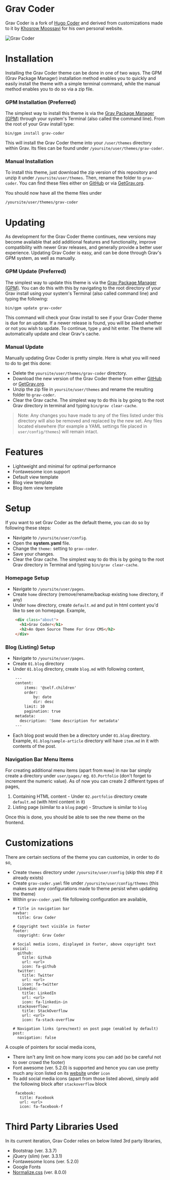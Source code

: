 # Grav Coder

Grav Coder is a fork of [Hugo Coder](https://github.com/luizdepra/hugo-coder) and derived from customizations made to it by [Khosrow Moossavi](https://github.com/khos2ow) for his own personal website.

![Grav Coder](assets/screenshot.png)

# Installation

Installing the Grav Coder theme can be done in one of two ways. The GPM (Grav Package Manager) installation method enables you to quickly and easily install the theme with a simple terminal command, while the manual method enables you to do so via a zip file.

### GPM Installation (Preferred)

The simplest way to install this theme is via the [Grav Package Manager (GPM)](http://learn.getgrav.org/advanced/grav-gpm) through your system's Terminal (also called the command line). From the root of your Grav install type:

    bin/gpm install grav-coder

This will install the Grav Coder theme into your `/user/themes` directory within Grav. Its files can be found under `/yoursite/user/themes/grav-coder`.

### Manual Installation

To install this theme, just download the zip version of this repository and unzip it under `/yoursite/user/themes`. Then, rename the folder to `grav-coder`. You can find these files either on [GitHub](https://github.com/ParitoshBh/grav-coder) or via [GetGrav.org](http://getgrav.org/downloads/themes).

You should now have all the theme files under

    /yoursite/user/themes/grav-coder

# Updating

As development for the Grav Coder theme continues, new versions may become available that add additional features and functionality, improve compatibility with newer Grav releases, and generally provide a better user experience. Updating Grav Coder is easy, and can be done through Grav's GPM system, as well as manually.

### GPM Update (Preferred)

The simplest way to update this theme is via the [Grav Package Manager (GPM)](http://learn.getgrav.org/advanced/grav-gpm). You can do this with this by navigating to the root directory of your Grav install using your system's Terminal (also called command line) and typing the following:

    bin/gpm update grav-coder

This command will check your Grav install to see if your Grav Coder theme is due for an update. If a newer release is found, you will be asked whether or not you wish to update. To continue, type `y` and hit enter. The theme will automatically update and clear Grav's cache.

### Manual Update

Manually updating Grav Coder is pretty simple. Here is what you will need to do to get this done:

* Delete the `yoursite/user/themes/grav-coder` directory.
* Download the new version of the Grav Coder theme from either [GitHub](https://github.com/ParitoshBh/grav-coder) or [GetGrav.org](http://getgrav.org/downloads/themes#extras).
* Unzip the zip file in `yoursite/user/themes` and rename the resulting folder to `grav-coder`.
* Clear the Grav cache. The simplest way to do this is by going to the root Grav directory in terminal and typing `bin/grav clear-cache`.

> Note: Any changes you have made to any of the files listed under this directory will also be removed and replaced by the new set. Any files located elsewhere (for example a YAML settings file placed in `user/config/themes`) will remain intact.

# Features

* Lightweight and minimal for optimal performance
* Fontawesome icon support
* Default view template
* Blog view template
* Blog item view template

# Setup

If you want to set Grav Coder as the default theme, you can do so by following these steps:

* Navigate to `/yoursite/user/config`.
* Open the **system.yaml** file.
* Change the `theme:` setting to `grav-coder`.
* Save your changes.
* Clear the Grav cache. The simplest way to do this is by going to the root Grav directory in Terminal and typing `bin/grav clear-cache`.

### Homepage Setup

* Navigate to `/yoursite/user/pages`.
* Create `home` directory (remove/rename/backup existing `home` directory, if any)
* Under `home` directory, create `default.md` and put in html content you'd like to see on homepage. Example,
   ```html
    <div class="about">
      <h1>Grav Coder</h1>
      <h2>An Open Source Theme For Grav CMS</h2>
    </div>
   ```

### Blog (Listing) Setup

* Navigate to `/yoursite/user/pages`.
* Create `01.blog` directory
* Under `01.blog` directory, create `blog.md` with following content,
   ```md
    ---
    content:
        items: '@self.children'
        order:
            by: date
            dir: desc
        limit: 10
        pagination: true
    metadata:
      description: 'Some description for metadata'
    ---
   ```
* Each blog post would then be a directory under `01.blog` directory. Example, `01.blog/sample-article` directory will have `item.md` in it with contents of the post.

### Navigation Bar Menu Items

For creating additional menu items (apart from `Home`) in nav bar simply create a directory under `user/pages/` eg. `03.Portfolio` (don't forget to increment the numeric value). As of now you can create 2 different types of pages,
1. Containing HTML content - Under `02.portfolio` directory create `default.md` (with html content in it)
1. Listing page (similar to a `blog` page) - Structure is similar to `blog`

Once this is done, you should be able to see the new theme on the frontend.

# Customizations

There are certain sections of the theme you can customize, in order to do so,
* Create `themes` directory under `/yoursite/user/config` (skip this step if it already exists)
* Create `grav-coder.yaml` file under `/yoursite/user/config/themes` (this makes sure any configurations made to theme persist when updating the theme)
* Within `grav-coder.yaml` file following configuration are available,
  ```
  # Title in navigation bar
  navbar:
    title: Grav Coder

  # Copyright text visible in footer
  footer:
    copyright: Grav Coder

  # Social media icons, displayed in footer, above copyright text
  social:
    github:
      title: Github
      url: <url>
      icon: fa-github
    twitter:
      title: Twitter
      url: <url>
      icon: fa-twitter
    linkedin:
      title: LinkedIn
      url: <url>
      icon: fa-linkedin-in
    stackoverflow:
      title: StackOverflow
      url: <url>
      icon: fa-stack-overflow

  # Navigation links (prev/next) on post page (enabled by default)
  post:
    navigation: false
  ``` 

A couple of pointers for social media icons, 
* There isn't any limit on how many icons you can add (so be careful not to over crowd the footer)
* Font awesome (ver. 5.2.0) is supported and hence you can use pretty much any icon listed on its [website](https://fontawesome.com/icons?d=gallery) under `icon`
* To add social media icons (apart from those listed above), simply add the following block after `stackoverflow` block
   ```
    facebook:
      title: Facebook
      url: <url>
      icon: fa-facebook-f   
   ```

# Third Party Libraries Used

In its current iteration, Grav Coder relies on below listed 3rd party libraries,
* Bootstrap (ver. 3.3.7)
* jQuery (slim) (ver. 3.3.1)
* Fontawesome Icons (ver. 5.2.0)
* Google Fonts
* [Normalize.css](https://github.com/necolas/normalize.css) (ver. 8.0.0)